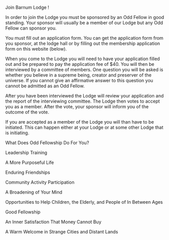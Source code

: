 Join Barnum Lodge !

In order to join the Lodge you must be sponsored by an Odd Fellow in good standing. Your sponsor will usually be a member of our Lodge but any Odd Fellow can sponsor you.

You must fill out an application form. You can get the application form from you sponsor, at the lodge hall or by filling out the membership application form on this website (below).

When you come to the Lodge you will need to have your application filled out and be prepared to pay the application fee of $40. You will then be interviewed by a committee of members. One question you will be asked is whether you believe in a supreme being, creator and preserver of the universe. If you cannot give an affirmative answer to this question you cannot be admitted as an Odd Fellow.

After you have been interviewed the Lodge will review your application and the report of the interviewing committee. The Lodge then votes to accept you as a member. After the vote, your sponsor will inform you of the outcome of the vote.

If you are accepted as a member of the Lodge you will than have to be initiated. This can happen either at your Lodge or at some other Lodge that is initiating.

What Does Odd Fellowship Do For You?

Leadership Training

A More Purposeful Life

Enduring Friendships

Community Activity Participation

A Broadening of Your Mind

Opportunities to Help Children, the Elderly, and People of In Between Ages

Good Fellowship

An Inner Satisfaction That Money Cannot Buy

A Warm Welcome in Strange Cities and Distant Lands
